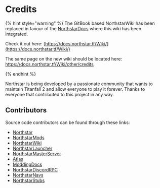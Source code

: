 # Credits

{% hint style="warning" %}
The GitBook based NorthstarWiki has been replaced in favour of the [NorthstarDocs](https://docs.northstar.tf/) where this wiki has been integrated.

Check it out here: [https://docs.northstar.tf/Wiki/](https://docs.northstar.tf/Wiki/)

The same page on the new wiki should be located here: https://docs.northstar.tf/Wiki/other/credits

{% endhint %}

Northstar is being developed by a passionate community that wants to maintain Titanfall 2 and allow everyone to play it forever. Thanks to everyone that contributed to this project in any way.

## Contributors

Source code contributors can be found through these links:

- [Northstar](https://github.com/R2Northstar/Northstar/graphs/contributors)
- [NorthstarMods](https://github.com/R2Northstar/NorthstarMods/graphs/contributors)
- [NorthstarWiki](https://github.com/R2Northstar/NorthstarWiki/graphs/contributors)
- [NorthstarLauncher](https://github.com/R2Northstar/NorthstarLauncher/graphs/contributors)
- [NorthstarMasterServer](https://github.com/R2Northstar/NorthstarMasterServer/graphs/contributors)
- [Atlas](https://github.com/R2Northstar/Atlas/graphs/contributors)
- [ModdingDocs](https://github.com/R2Northstar/ModdingDocs)
- [NorthstarDiscordRPC](https://github.com/R2Northstar/NorthstarDiscordRPC)
- [NorthstarNavs](https://github.com/R2Northstar/NorthstarNavs)
- [NorthstarStubs](https://github.com/R2Northstar/NorthstarStubs)
